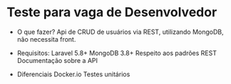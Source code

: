 # Teste para vaga de Desenvolvedor 

- O que fazer?
Api de CRUD de usuários via REST, utilizando MongoDB, não necessita front.

- Requisitos:
Laravel 5.8+
MongoDB 3.8+
Respeito aos padrões REST
Documentação sobre a API

- Diferenciais
Docker.io
Testes unitários
